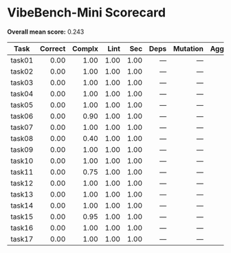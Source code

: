 # VibeBench-Mini Scorecard

**Overall mean score:** 0.243

| Task | Correct | Complx | Lint | Sec | Deps | Mutation | Aggregate |
|---|---:|---:|---:|---:|---:|---:|---:|
| task01 | 0.00 | 1.00 | 1.00 | 1.00 | — | — | 0.25 |
| task02 | 0.00 | 1.00 | 1.00 | 1.00 | — | — | 0.25 |
| task03 | 0.00 | 1.00 | 1.00 | 1.00 | — | — | 0.25 |
| task04 | 0.00 | 1.00 | 1.00 | 1.00 | — | — | 0.25 |
| task05 | 0.00 | 1.00 | 1.00 | 1.00 | — | — | 0.25 |
| task06 | 0.00 | 0.90 | 1.00 | 1.00 | — | — | 0.24 |
| task07 | 0.00 | 1.00 | 1.00 | 1.00 | — | — | 0.25 |
| task08 | 0.00 | 0.40 | 1.00 | 1.00 | — | — | 0.17 |
| task09 | 0.00 | 1.00 | 1.00 | 1.00 | — | — | 0.25 |
| task10 | 0.00 | 1.00 | 1.00 | 1.00 | — | — | 0.25 |
| task11 | 0.00 | 0.75 | 1.00 | 1.00 | — | — | 0.22 |
| task12 | 0.00 | 1.00 | 1.00 | 1.00 | — | — | 0.25 |
| task13 | 0.00 | 1.00 | 1.00 | 1.00 | — | — | 0.25 |
| task14 | 0.00 | 1.00 | 1.00 | 1.00 | — | — | 0.25 |
| task15 | 0.00 | 0.95 | 1.00 | 1.00 | — | — | 0.24 |
| task16 | 0.00 | 1.00 | 1.00 | 1.00 | — | — | 0.25 |
| task17 | 0.00 | 1.00 | 1.00 | 1.00 | — | — | 0.25 |